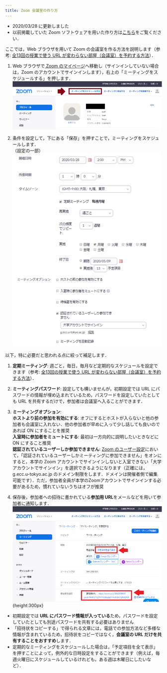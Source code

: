 ```yaml
---
title: Zoom 会議室の作り方
---
```


* 2020/03/28 に更新しました
* 以前掲載していた Zoom  ソフトウェアを用いた作り方は[こちら](create_room_software)をご覧ください．  


ここでは，Web ブラウザを用いて Zoom の会議室を作る方法を説明します（参考: [全13回の授業で使う URL が変わらない部屋（会議室）を予約する方法](how_to_use_in_classroom_faculty_members#schedule)）．  
   
    
1. Web ブラウザで<a href="https://zoom.us/profile" target="_blank"> Zoom のマイページ</a>へ移動し（サインインしていない場合は，Zoom のアカウントでサインインします），右上の「ミーティングをスケジュールする」を押します．  
  ![](img/zoom_create_room_browser_1_schedule.png)  
  
  
  
1. 条件を設定して，下にある「保存」を押すことで，ミーティングをスケジュールします．  
  （設定の一部）  
  ![](img/zoom_create_room_browser_2_option.png)  
  ![](img/zoom_create_room_browser_3_option.png)   
  

  以下，特に必要だと思われる点に絞って補足します．  
  1. **定期ミーティング**: 週ごと，毎日，毎月など定期的なスケジュールを設定できます（参考: [全13回の授業で使う URL が変わらない部屋（会議室）を予約する方法](how_to_use_in_classroom_faculty_members#schedule)）．
  1. **ミーティングパスワード**: 設定しても構いませんが，初期設定では URL にパスワードの情報が埋め込まれているため，パスワードを設定していたとしても URL を共有するだけで，参加者は会議室へ入ることができます．
  1. **ミーティングオプション**:  
    **ホストより前の参加を有効にする**: オフにするとホストが入らないと他の参加者も会議室に入れない．他の参加者が早めに入って少し話しても良いのであれば ON にすることを推奨  
    **入室時に参加者をミュートにする**: 最初は一方向的に説明したいときなどに ON にすること推奨  
    **認証されているユーザーしか参加できません**: <a href="https://zoom.us/profile/setting" target="_blank">Zoom のユーザー設定</a>において，「認証されているユーザーしかミーティングに参加できません」をオンにすると，本学の Zoom アカウントでサインインしないと入室できない「大学アカウントでサインイン」を選択できるようになります（正確には，g.ecc.u-tokyo.ac.jp のドメイン制限をします．ドメインは開催者側で編集可能です）．ただ，参加者全員が本学のZoomアカウントでサインインする必要があるため，慣れていないうちはオフが推奨  
  
1. 保存後，参加者への招待に書かれている**参加用 URL**をメールなどを用いて参加者に通知します．  
  ![](img/zoom_create_room_browser_4_result.png){height:300px}  
  * 初期設定では **URL にパスワード情報が入っている**ため，パスワードを設定していたとしても別途パスワードを共有する必要はありません
  * 「招待状をコピーする」で得られる文章には，電話での参加方法など多様な情報が含まれているため，招待状をコピーではなく，**会議室の URL だけを共有することをおすすめ**します．  
  * 定期的なミーティングをスケジュールした場合は，「予定項目を全て表示」を押すことによって，例外的な日時設定をすることができます（例えば，毎週火曜日にスケジュールしているけれども，ある週は木曜日にしたいなど）．




